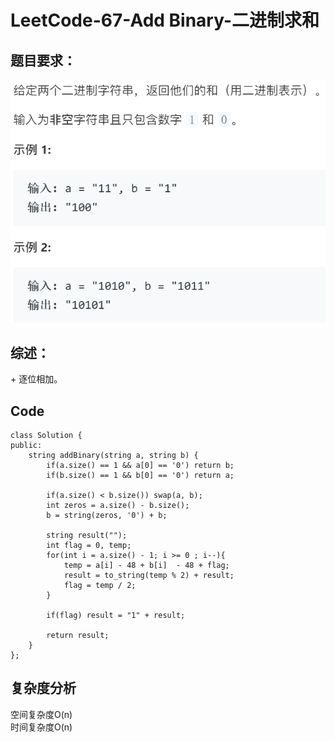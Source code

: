 # LeetCode-67-Add Binary-二进制求和

## 题目要求：
![avatar](https://github.com/JakeChanFangZiyuan20/MyLeetCode/blob/master/img/67.png)

## 综述：  
\+ 逐位相加。  

## Code
```
class Solution {
public:
    string addBinary(string a, string b) {
        if(a.size() == 1 && a[0] == '0') return b;
        if(b.size() == 1 && b[0] == '0') return a;

        if(a.size() < b.size()) swap(a, b);
        int zeros = a.size() - b.size();
        b = string(zeros, '0') + b;

        string result("");
        int flag = 0, temp;
        for(int i = a.size() - 1; i >= 0 ; i--){
            temp = a[i] - 48 + b[i]  - 48 + flag;
            result = to_string(temp % 2) + result;
            flag = temp / 2;
        }

        if(flag) result = "1" + result;
        
        return result;
    }
};
```


## 复杂度分析
空间复杂度O(n)  
时间复杂度O(n)

